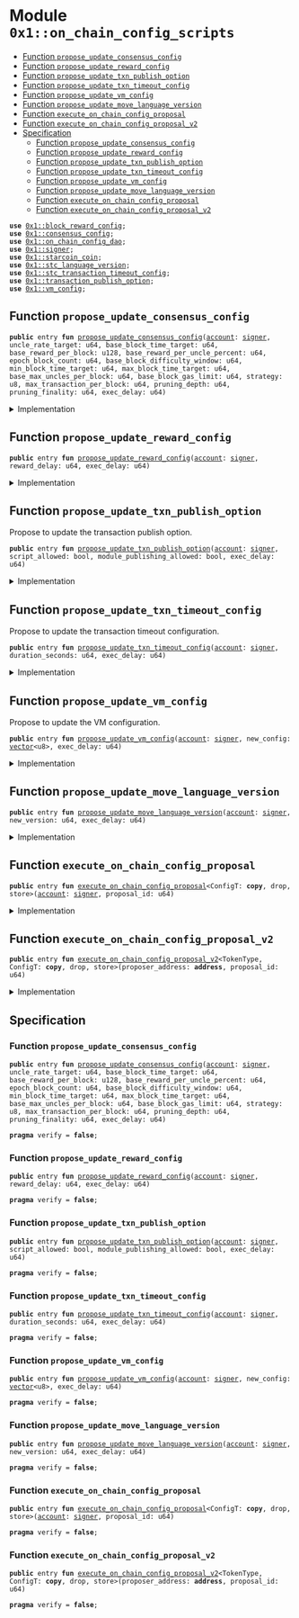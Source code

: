
<a id="0x1_on_chain_config_scripts"></a>

# Module `0x1::on_chain_config_scripts`



-  [Function `propose_update_consensus_config`](#0x1_on_chain_config_scripts_propose_update_consensus_config)
-  [Function `propose_update_reward_config`](#0x1_on_chain_config_scripts_propose_update_reward_config)
-  [Function `propose_update_txn_publish_option`](#0x1_on_chain_config_scripts_propose_update_txn_publish_option)
-  [Function `propose_update_txn_timeout_config`](#0x1_on_chain_config_scripts_propose_update_txn_timeout_config)
-  [Function `propose_update_vm_config`](#0x1_on_chain_config_scripts_propose_update_vm_config)
-  [Function `propose_update_move_language_version`](#0x1_on_chain_config_scripts_propose_update_move_language_version)
-  [Function `execute_on_chain_config_proposal`](#0x1_on_chain_config_scripts_execute_on_chain_config_proposal)
-  [Function `execute_on_chain_config_proposal_v2`](#0x1_on_chain_config_scripts_execute_on_chain_config_proposal_v2)
-  [Specification](#@Specification_0)
    -  [Function `propose_update_consensus_config`](#@Specification_0_propose_update_consensus_config)
    -  [Function `propose_update_reward_config`](#@Specification_0_propose_update_reward_config)
    -  [Function `propose_update_txn_publish_option`](#@Specification_0_propose_update_txn_publish_option)
    -  [Function `propose_update_txn_timeout_config`](#@Specification_0_propose_update_txn_timeout_config)
    -  [Function `propose_update_vm_config`](#@Specification_0_propose_update_vm_config)
    -  [Function `propose_update_move_language_version`](#@Specification_0_propose_update_move_language_version)
    -  [Function `execute_on_chain_config_proposal`](#@Specification_0_execute_on_chain_config_proposal)
    -  [Function `execute_on_chain_config_proposal_v2`](#@Specification_0_execute_on_chain_config_proposal_v2)


<pre><code><b>use</b> <a href="block_reward_config.md#0x1_block_reward_config">0x1::block_reward_config</a>;
<b>use</b> <a href="consensus_config.md#0x1_consensus_config">0x1::consensus_config</a>;
<b>use</b> <a href="on_chain_config_dao.md#0x1_on_chain_config_dao">0x1::on_chain_config_dao</a>;
<b>use</b> <a href="../../move-stdlib/doc/signer.md#0x1_signer">0x1::signer</a>;
<b>use</b> <a href="starcoin_coin.md#0x1_starcoin_coin">0x1::starcoin_coin</a>;
<b>use</b> <a href="stc_language_version.md#0x1_stc_language_version">0x1::stc_language_version</a>;
<b>use</b> <a href="stc_transaction_timeout_config.md#0x1_stc_transaction_timeout_config">0x1::stc_transaction_timeout_config</a>;
<b>use</b> <a href="stc_transaction_publish_option.md#0x1_transaction_publish_option">0x1::transaction_publish_option</a>;
<b>use</b> <a href="vm_config.md#0x1_vm_config">0x1::vm_config</a>;
</code></pre>



<a id="0x1_on_chain_config_scripts_propose_update_consensus_config"></a>

## Function `propose_update_consensus_config`



<pre><code><b>public</b> entry <b>fun</b> <a href="on_chain_config_scripts.md#0x1_on_chain_config_scripts_propose_update_consensus_config">propose_update_consensus_config</a>(<a href="account.md#0x1_account">account</a>: <a href="../../move-stdlib/doc/signer.md#0x1_signer">signer</a>, uncle_rate_target: u64, base_block_time_target: u64, base_reward_per_block: u128, base_reward_per_uncle_percent: u64, epoch_block_count: u64, base_block_difficulty_window: u64, min_block_time_target: u64, max_block_time_target: u64, base_max_uncles_per_block: u64, base_block_gas_limit: u64, strategy: u8, max_transaction_per_block: u64, pruning_depth: u64, pruning_finality: u64, exec_delay: u64)
</code></pre>



<details>
<summary>Implementation</summary>


<pre><code><b>public</b> entry <b>fun</b> <a href="on_chain_config_scripts.md#0x1_on_chain_config_scripts_propose_update_consensus_config">propose_update_consensus_config</a>(
    <a href="account.md#0x1_account">account</a>: <a href="../../move-stdlib/doc/signer.md#0x1_signer">signer</a>,
    uncle_rate_target: u64,
    base_block_time_target: u64,
    base_reward_per_block: u128,
    base_reward_per_uncle_percent: u64,
    epoch_block_count: u64,
    base_block_difficulty_window: u64,
    min_block_time_target: u64,
    max_block_time_target: u64,
    base_max_uncles_per_block: u64,
    base_block_gas_limit: u64,
    strategy: u8,
    max_transaction_per_block: u64,
    pruning_depth: u64,
    pruning_finality: u64,
    exec_delay: u64
) {
    <b>let</b> <a href="consensus_config.md#0x1_consensus_config">consensus_config</a> = <a href="consensus_config.md#0x1_consensus_config_new_consensus_config">consensus_config::new_consensus_config</a>(
        uncle_rate_target,
        base_block_time_target,
        base_reward_per_block,
        base_reward_per_uncle_percent,
        epoch_block_count,
        base_block_difficulty_window,
        min_block_time_target,
        max_block_time_target,
        base_max_uncles_per_block,
        base_block_gas_limit,
        strategy,
        max_transaction_per_block,
        pruning_depth,
        pruning_finality
    );

    <a href="on_chain_config_dao.md#0x1_on_chain_config_dao_propose_update">on_chain_config_dao::propose_update</a>&lt;STC, <a href="consensus_config.md#0x1_consensus_config_ConsensusConfig">consensus_config::ConsensusConfig</a>&gt;(
        &<a href="account.md#0x1_account">account</a>,
        <a href="consensus_config.md#0x1_consensus_config">consensus_config</a>,
        exec_delay
    );
}
</code></pre>



</details>

<a id="0x1_on_chain_config_scripts_propose_update_reward_config"></a>

## Function `propose_update_reward_config`



<pre><code><b>public</b> entry <b>fun</b> <a href="on_chain_config_scripts.md#0x1_on_chain_config_scripts_propose_update_reward_config">propose_update_reward_config</a>(<a href="account.md#0x1_account">account</a>: <a href="../../move-stdlib/doc/signer.md#0x1_signer">signer</a>, reward_delay: u64, exec_delay: u64)
</code></pre>



<details>
<summary>Implementation</summary>


<pre><code><b>public</b> entry <b>fun</b> <a href="on_chain_config_scripts.md#0x1_on_chain_config_scripts_propose_update_reward_config">propose_update_reward_config</a>(
    <a href="account.md#0x1_account">account</a>: <a href="../../move-stdlib/doc/signer.md#0x1_signer">signer</a>,
    reward_delay: u64,
    exec_delay: u64
) {
    <b>let</b> reward_config = <a href="block_reward_config.md#0x1_block_reward_config_new_reward_config">block_reward_config::new_reward_config</a>(reward_delay);
    <a href="on_chain_config_dao.md#0x1_on_chain_config_dao_propose_update">on_chain_config_dao::propose_update</a>&lt;STC, <a href="block_reward_config.md#0x1_block_reward_config_RewardConfig">block_reward_config::RewardConfig</a>&gt;(
        &<a href="account.md#0x1_account">account</a>,
        reward_config,
        exec_delay
    );
}
</code></pre>



</details>

<a id="0x1_on_chain_config_scripts_propose_update_txn_publish_option"></a>

## Function `propose_update_txn_publish_option`

Propose to update the transaction publish option.


<pre><code><b>public</b> entry <b>fun</b> <a href="on_chain_config_scripts.md#0x1_on_chain_config_scripts_propose_update_txn_publish_option">propose_update_txn_publish_option</a>(<a href="account.md#0x1_account">account</a>: <a href="../../move-stdlib/doc/signer.md#0x1_signer">signer</a>, script_allowed: bool, module_publishing_allowed: bool, exec_delay: u64)
</code></pre>



<details>
<summary>Implementation</summary>


<pre><code><b>public</b> entry <b>fun</b> <a href="on_chain_config_scripts.md#0x1_on_chain_config_scripts_propose_update_txn_publish_option">propose_update_txn_publish_option</a>(
    <a href="account.md#0x1_account">account</a>: <a href="../../move-stdlib/doc/signer.md#0x1_signer">signer</a>,
    script_allowed: bool,
    module_publishing_allowed: bool,
    exec_delay: u64
) {
    <b>let</b> txn_publish_option = <a href="stc_transaction_publish_option.md#0x1_transaction_publish_option_new_transaction_publish_option">transaction_publish_option::new_transaction_publish_option</a>(
        script_allowed,
        module_publishing_allowed
    );
    <a href="on_chain_config_dao.md#0x1_on_chain_config_dao_propose_update">on_chain_config_dao::propose_update</a>&lt;STC, <a href="stc_transaction_publish_option.md#0x1_transaction_publish_option_TransactionPublishOption">transaction_publish_option::TransactionPublishOption</a>&gt;(
        &<a href="account.md#0x1_account">account</a>,
        txn_publish_option,
        exec_delay
    );
}
</code></pre>



</details>

<a id="0x1_on_chain_config_scripts_propose_update_txn_timeout_config"></a>

## Function `propose_update_txn_timeout_config`

Propose to update the transaction timeout configuration.


<pre><code><b>public</b> entry <b>fun</b> <a href="on_chain_config_scripts.md#0x1_on_chain_config_scripts_propose_update_txn_timeout_config">propose_update_txn_timeout_config</a>(<a href="account.md#0x1_account">account</a>: <a href="../../move-stdlib/doc/signer.md#0x1_signer">signer</a>, duration_seconds: u64, exec_delay: u64)
</code></pre>



<details>
<summary>Implementation</summary>


<pre><code><b>public</b> entry <b>fun</b> <a href="on_chain_config_scripts.md#0x1_on_chain_config_scripts_propose_update_txn_timeout_config">propose_update_txn_timeout_config</a>(
    <a href="account.md#0x1_account">account</a>: <a href="../../move-stdlib/doc/signer.md#0x1_signer">signer</a>,
    duration_seconds: u64,
    exec_delay: u64
) {
    <b>let</b> txn_timeout_config = <a href="stc_transaction_timeout_config.md#0x1_stc_transaction_timeout_config_new_transaction_timeout_config">stc_transaction_timeout_config::new_transaction_timeout_config</a>(duration_seconds);
    <a href="on_chain_config_dao.md#0x1_on_chain_config_dao_propose_update">on_chain_config_dao::propose_update</a>&lt;STC, <a href="stc_transaction_timeout_config.md#0x1_stc_transaction_timeout_config_TransactionTimeoutConfig">stc_transaction_timeout_config::TransactionTimeoutConfig</a>&gt;(
        &<a href="account.md#0x1_account">account</a>,
        txn_timeout_config,
        exec_delay
    );
}
</code></pre>



</details>

<a id="0x1_on_chain_config_scripts_propose_update_vm_config"></a>

## Function `propose_update_vm_config`

Propose to update the VM configuration.


<pre><code><b>public</b> entry <b>fun</b> <a href="on_chain_config_scripts.md#0x1_on_chain_config_scripts_propose_update_vm_config">propose_update_vm_config</a>(<a href="account.md#0x1_account">account</a>: <a href="../../move-stdlib/doc/signer.md#0x1_signer">signer</a>, new_config: <a href="../../move-stdlib/doc/vector.md#0x1_vector">vector</a>&lt;u8&gt;, exec_delay: u64)
</code></pre>



<details>
<summary>Implementation</summary>


<pre><code><b>public</b> entry <b>fun</b> <a href="on_chain_config_scripts.md#0x1_on_chain_config_scripts_propose_update_vm_config">propose_update_vm_config</a>(<a href="account.md#0x1_account">account</a>: <a href="../../move-stdlib/doc/signer.md#0x1_signer">signer</a>, new_config: <a href="../../move-stdlib/doc/vector.md#0x1_vector">vector</a>&lt;u8&gt;, exec_delay: u64) {
    <b>let</b> new_config = <a href="vm_config.md#0x1_vm_config_new_from_blob">vm_config::new_from_blob</a>(new_config);
    <a href="on_chain_config_dao.md#0x1_on_chain_config_dao_propose_update">on_chain_config_dao::propose_update</a>&lt;STC, <a href="vm_config.md#0x1_vm_config_VMConfig">vm_config::VMConfig</a>&gt;(&<a href="account.md#0x1_account">account</a>, new_config, exec_delay);
}
</code></pre>



</details>

<a id="0x1_on_chain_config_scripts_propose_update_move_language_version"></a>

## Function `propose_update_move_language_version`



<pre><code><b>public</b> entry <b>fun</b> <a href="on_chain_config_scripts.md#0x1_on_chain_config_scripts_propose_update_move_language_version">propose_update_move_language_version</a>(<a href="account.md#0x1_account">account</a>: <a href="../../move-stdlib/doc/signer.md#0x1_signer">signer</a>, new_version: u64, exec_delay: u64)
</code></pre>



<details>
<summary>Implementation</summary>


<pre><code><b>public</b> entry <b>fun</b> <a href="on_chain_config_scripts.md#0x1_on_chain_config_scripts_propose_update_move_language_version">propose_update_move_language_version</a>(<a href="account.md#0x1_account">account</a>: <a href="../../move-stdlib/doc/signer.md#0x1_signer">signer</a>, new_version: u64, exec_delay: u64) {
    <b>let</b> lang_version = <a href="stc_language_version.md#0x1_stc_language_version_new">stc_language_version::new</a>(new_version);
    <a href="on_chain_config_dao.md#0x1_on_chain_config_dao_propose_update">on_chain_config_dao::propose_update</a>&lt;STC, <a href="stc_language_version.md#0x1_stc_language_version_LanguageVersion">stc_language_version::LanguageVersion</a>&gt;(
        &<a href="account.md#0x1_account">account</a>,
        lang_version,
        exec_delay
    );
}
</code></pre>



</details>

<a id="0x1_on_chain_config_scripts_execute_on_chain_config_proposal"></a>

## Function `execute_on_chain_config_proposal`



<pre><code><b>public</b> entry <b>fun</b> <a href="on_chain_config_scripts.md#0x1_on_chain_config_scripts_execute_on_chain_config_proposal">execute_on_chain_config_proposal</a>&lt;ConfigT: <b>copy</b>, drop, store&gt;(<a href="account.md#0x1_account">account</a>: <a href="../../move-stdlib/doc/signer.md#0x1_signer">signer</a>, proposal_id: u64)
</code></pre>



<details>
<summary>Implementation</summary>


<pre><code><b>public</b> entry <b>fun</b> <a href="on_chain_config_scripts.md#0x1_on_chain_config_scripts_execute_on_chain_config_proposal">execute_on_chain_config_proposal</a>&lt;ConfigT: <b>copy</b> + drop + store&gt;(<a href="account.md#0x1_account">account</a>: <a href="../../move-stdlib/doc/signer.md#0x1_signer">signer</a>, proposal_id: u64) {
    <a href="on_chain_config_dao.md#0x1_on_chain_config_dao_execute">on_chain_config_dao::execute</a>&lt;STC, ConfigT&gt;(<a href="../../move-stdlib/doc/signer.md#0x1_signer_address_of">signer::address_of</a>(&<a href="account.md#0x1_account">account</a>), proposal_id);
}
</code></pre>



</details>

<a id="0x1_on_chain_config_scripts_execute_on_chain_config_proposal_v2"></a>

## Function `execute_on_chain_config_proposal_v2`



<pre><code><b>public</b> entry <b>fun</b> <a href="on_chain_config_scripts.md#0x1_on_chain_config_scripts_execute_on_chain_config_proposal_v2">execute_on_chain_config_proposal_v2</a>&lt;TokenType, ConfigT: <b>copy</b>, drop, store&gt;(proposer_address: <b>address</b>, proposal_id: u64)
</code></pre>



<details>
<summary>Implementation</summary>


<pre><code><b>public</b> entry <b>fun</b> <a href="on_chain_config_scripts.md#0x1_on_chain_config_scripts_execute_on_chain_config_proposal_v2">execute_on_chain_config_proposal_v2</a>&lt;TokenType, ConfigT: <b>copy</b> + drop + store&gt;(
    proposer_address: <b>address</b>,
    proposal_id: u64
) {
    <a href="on_chain_config_dao.md#0x1_on_chain_config_dao_execute">on_chain_config_dao::execute</a>&lt;TokenType, ConfigT&gt;(proposer_address, proposal_id);
}
</code></pre>



</details>

<a id="@Specification_0"></a>

## Specification


<a id="@Specification_0_propose_update_consensus_config"></a>

### Function `propose_update_consensus_config`


<pre><code><b>public</b> entry <b>fun</b> <a href="on_chain_config_scripts.md#0x1_on_chain_config_scripts_propose_update_consensus_config">propose_update_consensus_config</a>(<a href="account.md#0x1_account">account</a>: <a href="../../move-stdlib/doc/signer.md#0x1_signer">signer</a>, uncle_rate_target: u64, base_block_time_target: u64, base_reward_per_block: u128, base_reward_per_uncle_percent: u64, epoch_block_count: u64, base_block_difficulty_window: u64, min_block_time_target: u64, max_block_time_target: u64, base_max_uncles_per_block: u64, base_block_gas_limit: u64, strategy: u8, max_transaction_per_block: u64, pruning_depth: u64, pruning_finality: u64, exec_delay: u64)
</code></pre>




<pre><code><b>pragma</b> verify = <b>false</b>;
</code></pre>



<a id="@Specification_0_propose_update_reward_config"></a>

### Function `propose_update_reward_config`


<pre><code><b>public</b> entry <b>fun</b> <a href="on_chain_config_scripts.md#0x1_on_chain_config_scripts_propose_update_reward_config">propose_update_reward_config</a>(<a href="account.md#0x1_account">account</a>: <a href="../../move-stdlib/doc/signer.md#0x1_signer">signer</a>, reward_delay: u64, exec_delay: u64)
</code></pre>




<pre><code><b>pragma</b> verify = <b>false</b>;
</code></pre>



<a id="@Specification_0_propose_update_txn_publish_option"></a>

### Function `propose_update_txn_publish_option`


<pre><code><b>public</b> entry <b>fun</b> <a href="on_chain_config_scripts.md#0x1_on_chain_config_scripts_propose_update_txn_publish_option">propose_update_txn_publish_option</a>(<a href="account.md#0x1_account">account</a>: <a href="../../move-stdlib/doc/signer.md#0x1_signer">signer</a>, script_allowed: bool, module_publishing_allowed: bool, exec_delay: u64)
</code></pre>




<pre><code><b>pragma</b> verify = <b>false</b>;
</code></pre>



<a id="@Specification_0_propose_update_txn_timeout_config"></a>

### Function `propose_update_txn_timeout_config`


<pre><code><b>public</b> entry <b>fun</b> <a href="on_chain_config_scripts.md#0x1_on_chain_config_scripts_propose_update_txn_timeout_config">propose_update_txn_timeout_config</a>(<a href="account.md#0x1_account">account</a>: <a href="../../move-stdlib/doc/signer.md#0x1_signer">signer</a>, duration_seconds: u64, exec_delay: u64)
</code></pre>




<pre><code><b>pragma</b> verify = <b>false</b>;
</code></pre>



<a id="@Specification_0_propose_update_vm_config"></a>

### Function `propose_update_vm_config`


<pre><code><b>public</b> entry <b>fun</b> <a href="on_chain_config_scripts.md#0x1_on_chain_config_scripts_propose_update_vm_config">propose_update_vm_config</a>(<a href="account.md#0x1_account">account</a>: <a href="../../move-stdlib/doc/signer.md#0x1_signer">signer</a>, new_config: <a href="../../move-stdlib/doc/vector.md#0x1_vector">vector</a>&lt;u8&gt;, exec_delay: u64)
</code></pre>




<pre><code><b>pragma</b> verify = <b>false</b>;
</code></pre>



<a id="@Specification_0_propose_update_move_language_version"></a>

### Function `propose_update_move_language_version`


<pre><code><b>public</b> entry <b>fun</b> <a href="on_chain_config_scripts.md#0x1_on_chain_config_scripts_propose_update_move_language_version">propose_update_move_language_version</a>(<a href="account.md#0x1_account">account</a>: <a href="../../move-stdlib/doc/signer.md#0x1_signer">signer</a>, new_version: u64, exec_delay: u64)
</code></pre>




<pre><code><b>pragma</b> verify = <b>false</b>;
</code></pre>



<a id="@Specification_0_execute_on_chain_config_proposal"></a>

### Function `execute_on_chain_config_proposal`


<pre><code><b>public</b> entry <b>fun</b> <a href="on_chain_config_scripts.md#0x1_on_chain_config_scripts_execute_on_chain_config_proposal">execute_on_chain_config_proposal</a>&lt;ConfigT: <b>copy</b>, drop, store&gt;(<a href="account.md#0x1_account">account</a>: <a href="../../move-stdlib/doc/signer.md#0x1_signer">signer</a>, proposal_id: u64)
</code></pre>




<pre><code><b>pragma</b> verify = <b>false</b>;
</code></pre>



<a id="@Specification_0_execute_on_chain_config_proposal_v2"></a>

### Function `execute_on_chain_config_proposal_v2`


<pre><code><b>public</b> entry <b>fun</b> <a href="on_chain_config_scripts.md#0x1_on_chain_config_scripts_execute_on_chain_config_proposal_v2">execute_on_chain_config_proposal_v2</a>&lt;TokenType, ConfigT: <b>copy</b>, drop, store&gt;(proposer_address: <b>address</b>, proposal_id: u64)
</code></pre>




<pre><code><b>pragma</b> verify = <b>false</b>;
</code></pre>


[move-book]: https://starcoin.dev/move/book/SUMMARY
